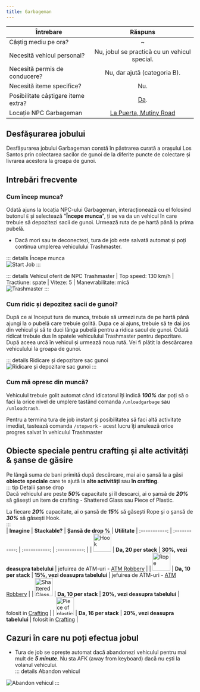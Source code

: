 ```yaml
---
title: Garbageman
---
```


| Întrebare   | Răspuns |
| ----------- | :-----------: |
| Câștig mediu pe ora? | ~<Dinero :amount='1650' /> |
| Necesită vehicul personal? | Nu, jobul se practică cu un vehicul special. |
| Necesită permis de conducere? | Nu, dar ajută (categoria B). |
| Necesită iteme specifice? | Nu. |
| Posibilitate câștigare iteme extra? | [Da](#obiecte-speciale-pentru-crafting-si-alte-activitati-sanse-de-gasire). |
| Locație NPC Garbageman | [La Puerta, Mutiny Road](https://i.imgur.com/gyUjAQG.png) |

## Desfășurarea jobului  

Desfășurarea jobului Garbageman constă în păstrarea curată a orașului Los Santos prin colectarea sacilor de gunoi de la diferite puncte de colectare și livrarea acestora la groapa de gunoi.  

## Intrebări frecvente

### Cum încep munca?

Odată ajuns la locația NPC-ului Garbageman, interacționează cu el folosind butonul `E` și selectează "**Începe munca**", ți se va da un vehicul în care trebuie să depozitezi sacii de gunoi. Urmează ruta de pe hartă până la prima pubelă.

- Dacă mori sau te deconectezi, tura de job este salvată automat și poți continua umplerea vehiculului Trashmaster. 

::: details Începe munca  
  <Image src="https://i.imgur.com/lIPqxgm.gif" alt="Start Job" />
:::  

::: details Vehicul oferit de NPC 
  Trashmaster | Top speed: 130 km/h | Tractiune: spate | Viteze: 5 | Manevrabilitate: mică  
  <Image src="https://i.imgur.com/inPyGOf.png" alt="Trashmaster" />
::: 
 
### Cum ridic și depozitez sacii de gunoi?  

După ce ai început tura de munca, trebuie să urmezi ruta de pe hartă până ajungi la o pubelă care trebuie golită. Dupa ce ai ajuns, trebuie să te dai jos din vehicul și să te duci lânga pubelă pentru a ridica sacul de gunoi. Odată ridicat trebuie dus în spatele vehiculului Trashmaster pentru depozitare. După aceea urcă în vehicul și urmează noua rută. Vei fi plătit la descărcarea vehiculului la groapa de gunoi.

::: details Ridicare și depozitare sac gunoi  
  <Image src="https://i.imgur.com/JXZvgXX.gif" alt="Ridicare și depozitare sac gunoi" />
:::  

### Cum mă opresc din muncă?  
 
Vehiculul trebuie golit automat când idicatorul îți indică _**100%**_ dar poți să o faci la orice nivel de umplere tastând comanda `/unloadgarbage` sau `/unloadtrash`.

Pentru a termina tura de job instant și posibilitatea să faci altă activitate imediat, tastează comanda `/stopwork` - acest lucru îți anulează orice progres salvat în vehiculul Trashmaster

## Obiecte speciale pentru crafting și alte activități & șanse de găsire  

Pe lângă suma de bani primită după descărcare, mai ai o șansă la a găsi **obiecte speciale** care te ajută la **alte activități** sau **în crafting**.  
::: tip Detalii șanse drop  
Dacă vehiculul are peste _**50%**_ capacitate și îl descarci, ai o șansă de _**20%**_ să găsești un item de crafting - Shattered Glass sau Piece of Plastic.

La fiecare _**20%**_ capacitate, ai o șansă de _**15%**_ să găsești Rope și o șansă de _**30%**_ să găsești Hook.  
:::  
| **Imagine** | **Stackable?** | **Șansă de drop %** | **Utilitate**
| :-----------: | :-----------: | :-----------: | :-----------: |
| <Image src="https://i.imgur.com/UXt9NNT.png" alt="Hook" width="48" label="Hook" /> | **Da, 20 per stack** |  **30%, vezi deasupra tabelului**  | jefuirea de ATM-uri - [ATM Robbery](../general/atm-robbery) |
| <Image src="https://i.imgur.com/GarEQ1P.png" alt="Rope" width="48" label="Rope" /> | **Da, 10 per stack** |  **15%, vezi deasupra tabelului** | jefuirea de ATM-uri - [ATM Robbery](../general/atm-robbery) |
| <Image src="https://i.imgur.com/hUMaLGq.png" alt="Shattered Glass" width="48" label="Shattered Glass" /> | **Da, 10 per stack** |  **20%, vezi deasupra tabelului**  | folosit in [Crafting](../general/crafting) |
| <Image src="https://i.imgur.com/4CZcmp2.png" alt="Piece of plastic" width="48" label="Piece of plastic" /> | **Da, 16 per stack** |  **20%, vezi deasupra tabelului** | folosit in [Crafting](../general/crafting) |

## Cazuri în care nu poți efectua jobul  

- Tura de job se oprește automat dacă abandonezi vehiculul pentru mai mult de _**5 minute**_. Nu sta AFK (away from keyboard) dacă nu ești la volanul vehicului.  
::: details Abandon vehicul  
<Image src="https://i.imgur.com/ENhmJFT.png" alt="Abandon vehicul" />
:::  


